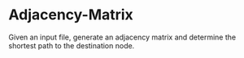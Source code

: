 # Adjacency-Matrix
Given an input file, generate an adjacency matrix and determine the shortest path to the destination node.
